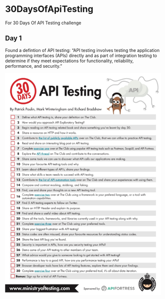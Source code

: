 # 30DaysOfApiTesting
For 30 Days Of API Testing challenge

## Day 1
Found a defintion of API testing: “API testing involves testing the application programming interfaces (APIs) directly and as part of integration testing to determine if they meet expectations for functionality, reliability, performance, and security.” 

![30 Days Of API Testing Challenge Goals](30DaysOfAPITestingChecklist.png)